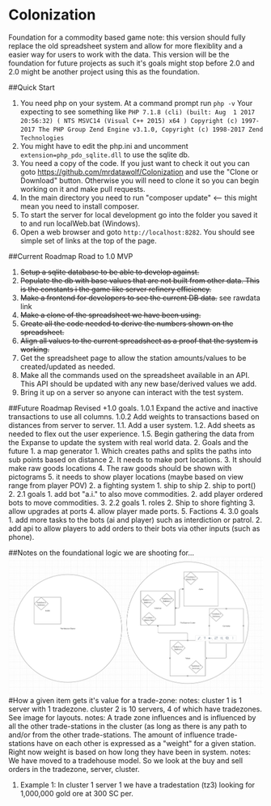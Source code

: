 # Colonization
Foundation for a commodity based game
note: this version should fully replace the old spreadsheet system and allow for more flexiblity and a easier way for users to work with the data.
This version will be the foundation for future projects as such it's goals might stop before 2.0 and 2.0 might be another project using this as the foundation.

##Quick Start
1. You need php on your system.  At a command prompt run `php -v`
Your expecting to see something like
 `PHP 7.1.8 (cli) (built: Aug  1 2017 20:56:32) ( NTS MSVC14 (Visual C++ 2015) x64 )
 Copyright (c) 1997-2017 The PHP Group
 Zend Engine v3.1.0, Copyright (c) 1998-2017 Zend Technologies`
2. You might have to edit the php.ini and uncomment `extension=php_pdo_sqlite.dll` to use the sqlite db.
3. You need a copy of the code.  If you just want to check it out you can goto https://github.com/mrdatawolf/Colonization and use the "Clone or Download" button.  Otherwise you will need to clone it so you can begin working on it and make pull requests.
4. In the main directory you need to run "composer update" <-- this might mean you need to install composer.
5. To start the server for local development go into the folder you saved it to and run localWeb.bat (Windows).
6. Open a web browser and goto `http://localhost:8282`.  You should see simple set of links at the top of the page.

##Current Roadmap
Road to 1.0 MVP
1. ~~Setup a sqlite database to be able to develop against.~~
2. ~~Populate the db with base values that are not built from other data.  This is the constants i the game like server refinery efficiency.~~
3. ~~Make a frontend for developers to see the current DB data.~~ see rawdata link
4. ~~Make a clone of the spreadsheet we have been using.~~
5. ~~Create all the code needed to derive the numbers shown on the spreadsheet.~~
6. ~~Align all values to the current spreadsheet as a proof that the system is working.~~
6. Get the spreadsheet page to allow the station amounts/values to be created/updated as needed.
7. Make all the commands used on the spreadsheet available in an API.  This API should be updated with any new base/derived values we add.
8. Bring it up on a server so anyone can interact with the test system.

##Future Roadmap
Revised +1.0 goals.
1.0.1 Expand the active and inactive transactions to use all columns.
1.0.2 Add weights to transactions based on distances from server to server.
1.1. Add a user system.
1.2. Add sheets as needed to flex out the user experience.
1.5. Begin gathering the data from the Expanse to update the system with real world data.
2. Goals and the future
    1. a map generator
        1. Which creates paths and splits the paths into sub points based on distance
        2. It needs to make port locations.
        3. It should make raw goods locations
        4. The raw goods should be shown with pictograms
        5. it needs to show player locations (maybe based on view range from player POV)
    2. a fighting system
        1. ship to ship
        2. ship to port()
2. 2.1 goals
    1. add bot "a.i." to also move commodities.
    2. add player ordered bots to move commodities.
3. 2.2 goals
    1. roles
    2. Ship to shore fighting
    3. allow upgrades at ports
    4. allow player made ports.
    5. Factions
4. 3.0 goals
    1. add more tasks to the bots (ai and player) such as interdiction or patrol.
    2. add api to allow players to add orders to their bots via other inputs (such as phone).


##Notes on the foundational logic we are shooting for...
![Clusters Example](https://raw.githubusercontent.com/mrdatawolf/Colonization/master/clusters_example.png)
#How a given item gets it's value for a trade-zone:
notes: cluster 1 is 1 server with 1 tradezone. cluster 2 is 10 servers, 4 of which have tradezones.  See image for layouts.
notes: A trade zone influences and is influenced by all the other trade-stations in the cluster (as long as there is any path to and/or from the other trade-stations. The amount of influence trade-stations have on each other is expressed as a "weight" for a given station.  Right now weight is based on how long they have been in system.
notes: We have moved to a tradehouse model.  So we look at the buy and sell orders in the tradezone, server, cluster.
1. Example 1:  In cluster 1 server 1 we have a tradestation (tz3) looking for 1,000,000 gold ore at 300 SC per.
 
